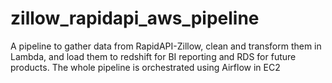 # zillow_rapidapi_aws_pipeline
A pipeline to gather data from RapidAPI-Zillow, clean and transform them in Lambda, and load them to redshift for BI reporting and RDS for future products. The whole pipeline is orchestrated using Airflow in EC2
